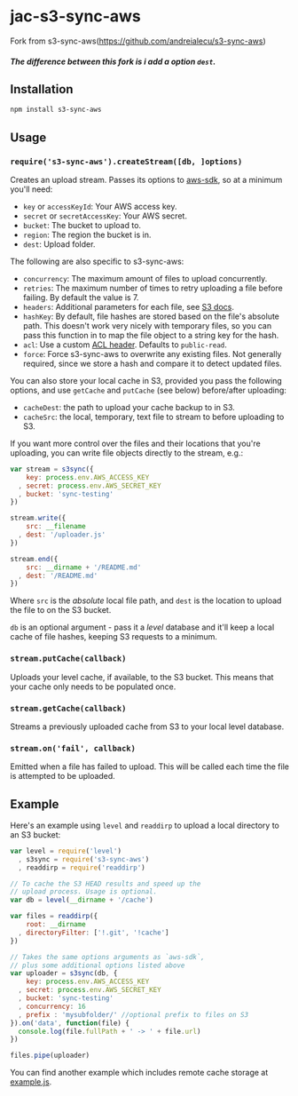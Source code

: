 # jac-s3-sync-aws #

Fork from s3-sync-aws(https://github.com/andreialecu/s3-sync-aws)

##### The difference between this fork is i add a option `dest`.

## Installation ##

``` bash
npm install s3-sync-aws
```

## Usage ##

### `require('s3-sync-aws').createStream([db, ]options)` ###

Creates an upload stream. Passes its options to [aws-sdk](http://ghub.io/aws-sdk),
so at a minimum you'll need:

* `key` or `accessKeyId`: Your AWS access key.
* `secret` or `secretAccessKey`: Your AWS secret.
* `bucket`: The bucket to upload to.
* `region`: The region the bucket is in.
* `dest`: Upload folder.

The following are also specific to s3-sync-aws:

* `concurrency`: The maximum amount of files to upload concurrently.
* `retries`: The maximum number of times to retry uploading a file before failing. By default the value is 7.
* `headers`: Additional parameters for each file, see [S3 docs](http://docs.aws.amazon.com/AWSJavaScriptSDK/latest/AWS/S3.html#putObject-property).
* `hashKey`: By default, file hashes are stored based on the file's absolute
  path. This doesn't work very nicely with temporary files, so you can pass
  this function in to map the file object to a string key for the hash.
* `acl`: Use a custom [ACL header](http://docs.aws.amazon.com/AmazonS3/latest/dev/acl-overview.html). Defaults to `public-read`.
* `force`: Force s3-sync-aws to overwrite any existing files. Not generally required, since we store a hash and compare it to detect updated files.

You can also store your local cache in S3, provided you pass the following
options, and use `getCache` and `putCache` (see below) before/after uploading:

* `cacheDest`: the path to upload your cache backup to in S3.
* `cacheSrc`: the local, temporary, text file to stream to before uploading to
  S3.

If you want more control over the files and their locations that you're
uploading, you can write file objects directly to the stream, e.g.:

``` javascript
var stream = s3sync({
    key: process.env.AWS_ACCESS_KEY
  , secret: process.env.AWS_SECRET_KEY
  , bucket: 'sync-testing'
})

stream.write({
    src: __filename
  , dest: '/uploader.js'
})

stream.end({
    src: __dirname + '/README.md'
  , dest: '/README.md'
})
```

Where `src` is the *absolute* local file path, and `dest` is the location to
upload the file to on the S3 bucket.

`db` is an optional argument - pass it a *level* database and it'll keep a
local cache of file hashes, keeping S3 requests to a minimum.

### `stream.putCache(callback)` ###

Uploads your level cache, if available, to the S3 bucket. This means that your
cache only needs to be populated once.

### `stream.getCache(callback)` ###

Streams a previously uploaded cache from S3 to your local level database.

### `stream.on('fail', callback)` ###

Emitted when a file has failed to upload. This will be called each time the
file is attempted to be uploaded.

## Example ##

Here's an example using `level` and `readdirp` to upload a local directory to
an S3 bucket:

``` javascript
var level = require('level')
  , s3sync = require('s3-sync-aws')
  , readdirp = require('readdirp')

// To cache the S3 HEAD results and speed up the
// upload process. Usage is optional.
var db = level(__dirname + '/cache')

var files = readdirp({
    root: __dirname
  , directoryFilter: ['!.git', '!cache']
})

// Takes the same options arguments as `aws-sdk`,
// plus some additional options listed above
var uploader = s3sync(db, {
    key: process.env.AWS_ACCESS_KEY
  , secret: process.env.AWS_SECRET_KEY
  , bucket: 'sync-testing'
  , concurrency: 16
  , prefix : 'mysubfolder/' //optional prefix to files on S3
}).on('data', function(file) {
  console.log(file.fullPath + ' -> ' + file.url)
})

files.pipe(uploader)
```

You can find another example which includes remote cache storage at
[example.js](https://github.com/andreialecu/s3-sync-aws/blob/master/example.js).
